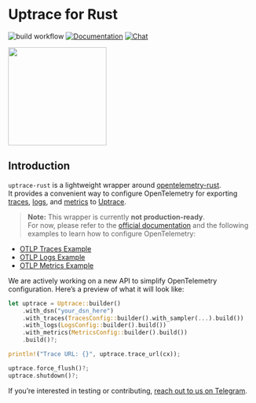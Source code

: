 # Uptrace for Rust

![build workflow](https://github.com/uptrace/uptrace-rust/actions/workflows/build.yml/badge.svg)
[![Documentation](https://img.shields.io/badge/uptrace-documentation-informational)](https://uptrace.dev/get/opentelemetry-rust)
[![Chat](https://img.shields.io/badge/-telegram-red?color=white&logo=telegram&logoColor=black)](https://t.me/uptrace)

<a href="https://uptrace.dev/get/opentelemetry-rust">
  <img src="https://uptrace.dev/devicon/rust-plain.svg" height="200px" />
</a>

## Introduction

`uptrace-rust` is a lightweight wrapper around
[opentelemetry-rust](https://github.com/open-telemetry/opentelemetry-rust).  
It provides a convenient way to configure OpenTelemetry for exporting
[traces](https://uptrace.dev/opentelemetry/distributed-tracing),
[logs](https://uptrace.dev/opentelemetry/logs), and
[metrics](https://uptrace.dev/opentelemetry/metrics) to
[Uptrace](https://uptrace.dev/).

> **Note:** This wrapper is currently **not production-ready**.  
> For now, please refer to the
> [official documentation](https://uptrace.dev/get/opentelemetry-rust) and the
> following examples to learn how to configure OpenTelemetry:

- [OTLP Traces Example](examples/otlp-traces)
- [OTLP Logs Example](examples/otlp-logs)
- [OTLP Metrics Example](examples/otlp-metrics)

We are actively working on a new API to simplify OpenTelemetry configuration.
Here’s a preview of what it will look like:

```rust
let uptrace = Uptrace::builder()
    .with_dsn("your_dsn_here")
    .with_traces(TracesConfig::builder().with_sampler(...).build())
    .with_logs(LogsConfig::builder().build())
    .with_metrics(MetricsConfig::builder().build())
    .build()?;

println!("Trace URL: {}", uptrace.trace_url(cx));

uptrace.force_flush()?;
uptrace.shutdown()?;
```

If you’re interested in testing or contributing,
[reach out to us on Telegram](https://t.me/uptrace).
